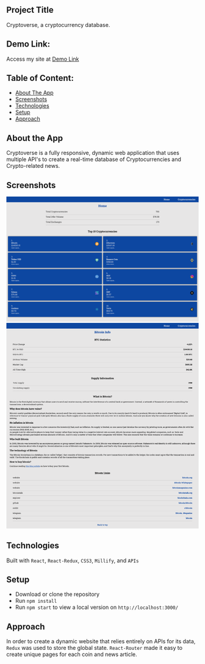 ## Project Title

Cryptoverse, a cryptocurrency database. 

## Demo Link:

Access my site at [Demo Link]()

## Table of Content: 

- [About The App](#about-the-app)
- [Screenshots](#screenshots)
- [Technologies](#technologies)
- [Setup](#setup)
- [Approach](#approach)

## About the App

Cryptoverse is a fully responsive, dynamic web application that uses
multiple API's to create a real-time database of Cryptocurrencies
and Crypto-related news.


## Screenshots

![Desktop Home Page](screenshots/desktop-home.png)
![Coin Details](screenshots/desktop-coin.png)


## Technologies

Built with `React`, `React-Redux`, `CSS3`, `Millify`, and `APIs`


## Setup

- Download or clone the repository
- Run `npm install`
- Run `npm start` to view a local version on `http://localhost:3000/`


## Approach

In order to create a dynamic website that relies entirely on APIs for its data,
`Redux` was used to store the global state. `React-Router` made it easy to create unique pages for
each coin and news article.